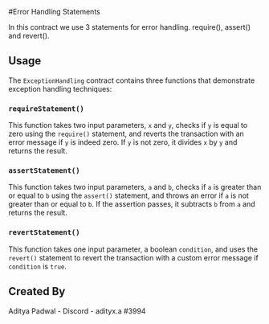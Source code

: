#Error Handling Statements

In this contract we use 3 statements for error handling. require(), assert() and revert(). 

## Usage

The `ExceptionHandling` contract contains three functions that demonstrate exception handling techniques:

### `requireStatement()`

This function takes two input parameters, `x` and `y`, checks if `y` is equal to zero using the `require()` statement, and reverts the transaction with an error message if `y` is indeed zero. If `y` is not zero, it divides `x` by `y` and returns the result.

### `assertStatement()`

This function takes two input parameters, `a` and `b`, checks if `a` is greater than or equal to `b` using the `assert()` statement, and throws an error if `a` is not greater than or equal to `b`. If the assertion passes, it subtracts `b` from `a` and returns the result.

### `revertStatement()`

This function takes one input parameter, a boolean `condition`, and uses the `revert()` statement to revert the transaction with a custom error message if `condition` is `true`.

## Created By

Aditya Padwal - Discord - adityx.a #3994
